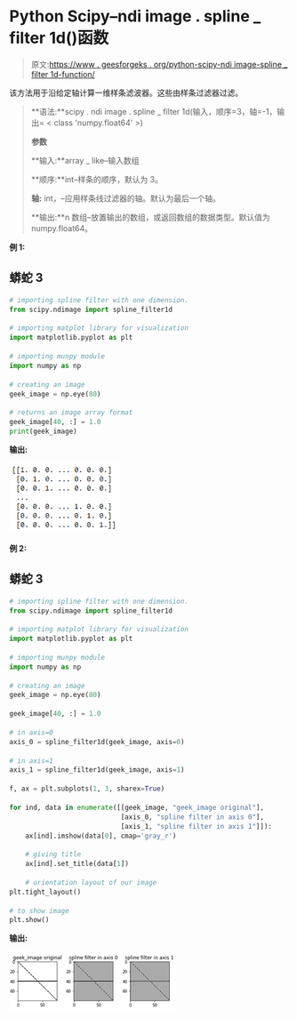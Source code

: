 # Python Scipy–ndi image . spline _ filter 1d()函数

> 原文:[https://www . geesforgeks . org/python-scipy-ndi image-spline _ filter 1d-function/](https://www.geeksforgeeks.org/python-scipy-ndimage-spline_filter1d-function/)

该方法用于沿给定轴计算一维样条滤波器。这些由样条过滤器过滤。

> **语法:**scipy . ndi image . spline _ filter 1d(输入，顺序=3，轴=-1，输出= < class 'numpy.float64' >)
> 
> **参数**
> 
> **输入:**array _ like–输入数组
> 
> **顺序:**int–样条的顺序，默认为 3。
> 
> **轴:** int，–应用样条线过滤器的轴。默认为最后一个轴。
> 
> **输出:**n 数组–放置输出的数组，或返回数组的数据类型。默认值为 numpy.float64。

**例 1:**

## 蟒蛇 3

```py
# importing spline filter with one dimension.
from scipy.ndimage import spline_filter1d

# importing matplot library for visualization
import matplotlib.pyplot as plt

# importing munpy module
import numpy as np

# creating an image
geek_image = np.eye(80)

# returns an image array format
geek_image[40, :] = 1.0
print(geek_image)
```

**输出:**

![](img/ac2f7caafeedb4114b002480814c9bc4.png)

**例 2:**

## 蟒蛇 3

```py
# importing spline filter with one dimension.
from scipy.ndimage import spline_filter1d

# importing matplot library for visualization
import matplotlib.pyplot as plt

# importing munpy module
import numpy as np

# creating an image
geek_image = np.eye(80)

geek_image[40, :] = 1.0

# in axis=0
axis_0 = spline_filter1d(geek_image, axis=0)

# in axis=1
axis_1 = spline_filter1d(geek_image, axis=1)

f, ax = plt.subplots(1, 3, sharex=True)

for ind, data in enumerate([[geek_image, "geek_image original"],
                            [axis_0, "spline filter in axis 0"],
                            [axis_1, "spline filter in axis 1"]]):
    ax[ind].imshow(data[0], cmap='gray_r')

    # giving title
    ax[ind].set_title(data[1])

    # orientation layout of our image
plt.tight_layout()

# to show image
plt.show()
```

**输出:**

![](img/8921d279d9d8798f5dfdfa6d14af1b56.png)